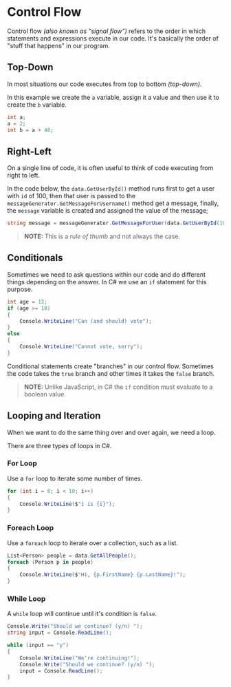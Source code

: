 # Control Flow

Control flow _(also known as "signal flow")_ refers to the order in which statements and expressions execute in our code. It's basically the order of "stuff that happens" in our program.

## Top-Down

In most situations our code executes from top to bottom _(top-down)_.

In this example we create the `a` variable, assign it a value and then use it to create the `b` variable.

```cs
int a;
a = 2;
int b = a + 40;
```

## Right-Left

On a single line of code, it is often useful to think of code executing from right to left.

In the code below, the `data.GetUserById()` method runs first to get a user with `id` of 100, then that user is passed to the `messageGenerator.GetMessageForUsername()` method get a message, finally, the `message` variable is created and assigned the value of the message;

```cs
string message = messageGenerator.GetMessageForUser(data.GetUserById(100));
```

> **NOTE:** This is a _rule of thumb_ and not always the case.

## Conditionals

Sometimes we need to ask questions within our code and do different things depending on the answer. In C# we use an `if` statement for this purpose.

```cs
int age = 12;
if (age >= 18)
{
    Console.WriteLine("Can (and should) vote");
}
else
{
    Console.WriteLine("Cannot vote, sorry");
}
```

Conditional statements create "branches" in our control flow. Sometimes the code takes the `true` branch and other times it takes the `false` branch.

> **NOTE:** Unlike JavaScript, in C# the `if` condition must evaluate to a boolean value.

## Looping and Iteration

When we want to do the same thing over and over again, we need a loop.

There are three types of loops in C#.

### For Loop

Use a `for` loop to iterate some number of times.

```cs
for (int i = 0; i < 10; i++)
{
    Console.WriteLine($"i is {i}");
}
```

### Foreach Loop

Use a `foreach` loop to iterate over a collection, such as a list.

```cs
List<Person> people = data.GetAllPeople();
foreach (Person p in people)
{
    Console.WriteLine($"Hi, {p.FirstName} {p.LastName}!");
}
```

### While Loop

A `while` loop will continue until it's condition is `false`.

```cs
Console.Write("Should we continue? (y/n) ");
string input = Console.ReadLine();

while (input == "y")
{
    Console.WriteLine("We're continuing!");
    Console.Write("Should we continue? (y/n) ");
    input = Console.ReadLine();
}
```
